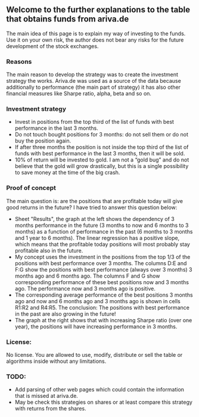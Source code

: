 ## Welcome to the further explanations to the table that obtains funds from ariva.de

The main idea of this page is to explain my way of investing to the funds. Use it on your own risk, the author does not bear any risks for the future development of the stock exchanges. 

### Reasons
The main reason to develop the strategy was to create the investment strategy the works. Ariva.de was used as a source of the data because additionally to performance (the main part of strategy) it has also other financial measures like Sharpe ratio, alpha, beta and so on.

### Investment strategy
- Invest in positions from the top third of the list of funds with best performance in the last 3 months.
- Do not touch bought positions for 3 months: do not sell them or do not buy the position again.
- If after three months the position is not inside the top third of the list of funds with best performance in the last 3 months, then it will be sold.
- 10% of return will be invested to gold. I am not a “gold bug” and do not believe that the gold will grow drastically, but this is a single possibility to save money at the time of the big crash.

### Proof of concept
The main question is: are the positions that are profitable today will give good returns in the future? I have tried to answer this question below:
- Sheet "Results", the graph at the left shows the dependency of 3 months performance in the future (3 months to now and 6 months to 3 months) as a function of performance in the past (6 months to 3 months  and 1 year to 6 months). The linear regression has a positive slope, which means that the profitable today positions will most probably stay profitable also in the future. 
- My concept uses the investment in the positions from the top 1/3 of the positions with best performance over 3 months. The columns D:E and F:G show the positions with best performance (always over 3 months) 3 months ago and 6 months ago. The columns F and G show corresponding performance of these best positions now and 3 months ago. The performance now and 3 months ago is positive. 
- The corresponding average performance of the best positions 3 months ago and now and 6 months ago and 3 months ago is shown in cells R1:R2 and R4:R5. The conclusion: The positions with best performance in the past are also growing in the future!
- The graph at the right shows that with increasing Sharpe ratio (over one year), the positions will have increasing performance in 3 months.

### License:
No license. You are allowed to use, modify, distribute or sell the table or algorithms inside without any limitations. 

### TODO:
- Add parsing of other web pages which could contain the information that is missed at ariva.de.
- May be check this strategies on shares or at least compare this strategy with returns from the shares.
